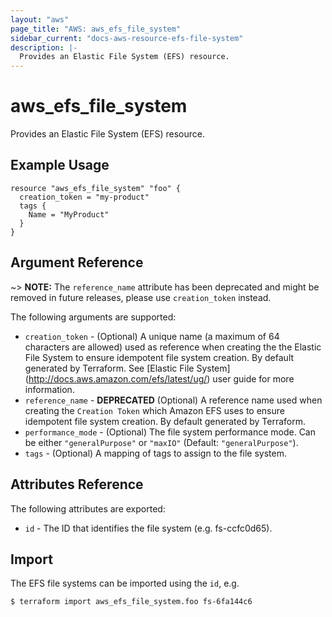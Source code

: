```yaml
---
layout: "aws"
page_title: "AWS: aws_efs_file_system"
sidebar_current: "docs-aws-resource-efs-file-system"
description: |-
  Provides an Elastic File System (EFS) resource.
---
```


# aws\_efs\_file\_system

Provides an Elastic File System (EFS) resource.

## Example Usage

```
resource "aws_efs_file_system" "foo" {
  creation_token = "my-product"
  tags {
    Name = "MyProduct"
  }
}
```

## Argument Reference

~> **NOTE:** The `reference_name` attribute has been deprecated and might
be removed in future releases, please use `creation_token` instead.

The following arguments are supported:

* `creation_token` - (Optional) A unique name (a maximum of 64 characters are allowed)
used as reference when creating the the Elastic File System to ensure idempotent file
system creation. By default generated by Terraform. See [Elastic File System]
(http://docs.aws.amazon.com/efs/latest/ug/) user guide for more information.
* `reference_name` - **DEPRECATED** (Optional) A reference name used when creating the
`Creation Token` which Amazon EFS uses to ensure idempotent file system creation. By
default generated by Terraform.
* `performance_mode` - (Optional) The file system performance mode. Can be either
`"generalPurpose"` or `"maxIO"` (Default: `"generalPurpose"`).
* `tags` - (Optional) A mapping of tags to assign to the file system.

## Attributes Reference

The following attributes are exported:

* `id` - The ID that identifies the file system (e.g. fs-ccfc0d65).

## Import

The EFS file systems can be imported using the `id`, e.g.

```
$ terraform import aws_efs_file_system.foo fs-6fa144c6
```
